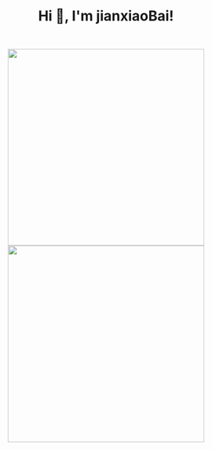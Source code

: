 <h1 align="center">Hi 👋, I'm jianxiaoBai!</h1>
<br>

<p align = "center">
  <img src = "https://github-readme-stats.vercel.app/api?username=jianxiaoBai&show_icons=true" width = 400>
  <img src = "https://github-readme-streak-stats.herokuapp.com?user=jianxiaoBai" width = 400>
</p>
